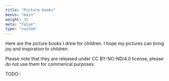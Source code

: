 ```yaml
---
title: "Picture books"
menus: "main"
weight: 35
meta: "false"
type: "custom"
---
```


Here are the picture books I drew for children. I hope my pictures can bring joy and inspiration to children.

Please note that they are released under CC BY-NC-ND/4.0 license, please do not use them for commerical purposes.

TODO::